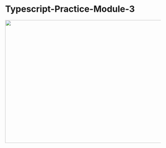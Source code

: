 # Typescript-Practice-Module-3

<div align="center">
<img src="https://cdn.thenewstack.io/media/2022/01/10b88c68-typescript-logo.png" width="700" height="400" />
  </div>
